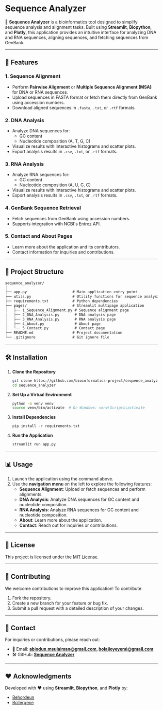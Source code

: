 # Sequence Analyzer

🔬 **Sequence Analyzer** is a bioinformatics tool designed to simplify sequence analysis and alignment tasks. Built using **Streamlit**, **Biopython**, and **Plotly**, this application provides an intuitive interface for analyzing DNA and RNA sequences, aligning sequences, and fetching sequences from GenBank.

---

## 🚀 Features

### 1. **Sequence Alignment**

- Perform **Pairwise Alignment** or **Multiple Sequence Alignment (MSA)** for DNA or RNA sequences.
- Upload sequences in FASTA format or fetch them directly from GenBank using accession numbers.
- Download aligned sequences in `.fasta`, `.txt`, or `.rtf` formats.

### 2. **DNA Analysis**

- Analyze DNA sequences for:
  - GC content
  - Nucleotide composition (A, T, G, C)
- Visualize results with interactive histograms and scatter plots.
- Export analysis results in `.csv`, `.txt`, or `.rtf` formats.

### 3. **RNA Analysis**

- Analyze RNA sequences for:
  - GC content
  - Nucleotide composition (A, U, G, C)
- Visualize results with interactive histograms and scatter plots.
- Export analysis results in `.csv`, `.txt`, or `.rtf` formats.

### 4. **GenBank Sequence Retrieval**

- Fetch sequences from GenBank using accession numbers.
- Supports integration with NCBI's Entrez API.

### 5. **Contact and About Pages**

- Learn more about the application and its contributors.
- Contact information for inquiries and contributions.

---

## 📂 Project Structure

```txt
sequence_analyzer/
│
├── app.py                     # Main application entry point
├── utils.py                   # Utility functions for sequence analysis and visualization
├── requirements.txt           # Python dependencies
├── pages/                     # Streamlit multipage application
│   ├── 1_Sequence_Alignment.py # Sequence alignment page
│   ├── 2_DNA_Analysis.py       # DNA analysis page
│   ├── 3_RNA_Analysis.py       # RNA analysis page
│   ├── 4_About.py              # About page
│   └── 5_Contact.py            # Contact page
├── README.md                  # Project documentation
└── .gitignore                 # Git ignore file
```

---

## 🛠️ Installation

1. **Clone the Repository**

   ```bash
   git clone https://github.com/bioinformatics-project/sequence_analyzer.git
   cd sequence_analyzer
   ```
2. **Set Up a Virtual Environment**

   ```bash
   python -m venv venv
   source venv/bin/activate  # On Windows: venv\Scripts\activate
   ```
3. **Install Dependencies**

   ```bash
   pip install -r requirements.txt
   ```
4. **Run the Application**

   ```bash
   streamlit run app.py
   ```

---

## 📊 Usage

1. Launch the application using the command above.
2. Use the **navigation menu** on the left to explore the following features:
   - **Sequence Alignment**: Upload or fetch sequences and perform alignments.
   - **DNA Analysis**: Analyze DNA sequences for GC content and nucleotide composition.
   - **RNA Analysis**: Analyze RNA sequences for GC content and nucleotide composition.
   - **About**: Learn more about the application.
   - **Contact**: Reach out for inquiries or contributions.

---

## 📜 License

This project is licensed under the [MIT License](LICENSE).

---

## 🤝 Contributing

We welcome contributions to improve this application! To contribute:

1. Fork the repository.
2. Create a new branch for your feature or bug fix.
3. Submit a pull request with a detailed description of your changes.

---

## 📧 Contact

For inquiries or contributions, please reach out:

- 📧 Email: **[abiodun.msulaiman@gmail.com](mailto:abiodun.msulaiman@gmail.com), [bolajioyeyemi@gmail.com](mailto:bolajioyeyemi@gmail.com)**
- 🛠 GitHub: **[Sequence Analyzer](https://github.com/Behordeun/sequence_analyzer)**

---

## ❤️ Acknowledgments

Developed with ❤️ using **Streamlit**, **Biopython**, and **Plotly** by:

- [Behordeun](https://github.com/Behordeun)
- [Bollergene](https://github.com/bollergene)
